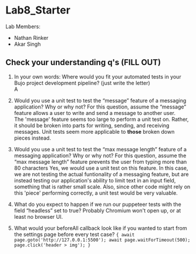 # Lab8_Starter
Lab Members:
- Nathan Rinker
- Akar Singh

## Check your understanding q's (FILL OUT)
1. In your own words: Where would you fit your automated tests in your Bujo project development pipeline? (just write the letter)  
A

2. Would you use a unit test to test the “message” feature of a messaging application? Why or why not? For this question, assume the “message” feature allows a user to write and send a message to another user.  
The 'message' feature seems too large to perform a unit test on. Rather, it should be broken into parts for writing, sending, and receiving messages. Unit tests seem more applicable to **those** broken down pieces instead.

3. Would you use a unit test to test the “max message length” feature of a messaging application? Why or why not? For this question, assume the “max message length” feature prevents the user from typing more than 80 characters
Yes, we would use a unit test on this feature. In this case, we are not testing the actual funtionality of a messaging feature, but are instead testing our application's ability to limit text in an input field, something that is rather small scale. Also, since other code might rely on this 'piece' performing correctly, a unit test would be very valuable.

4. What do you expect to happen if we run our puppeteer tests with the field “headless” set to true?
Probably Chromium won't open up, or at least no browser UI.

5. What would your beforeAll callback look like if you wanted to start from the settings page before every test case?
` {
    await page.goto('http://127.0.0.1:5500');
    await page.waitForTimeout(500);
    page.click('header > img');
} `